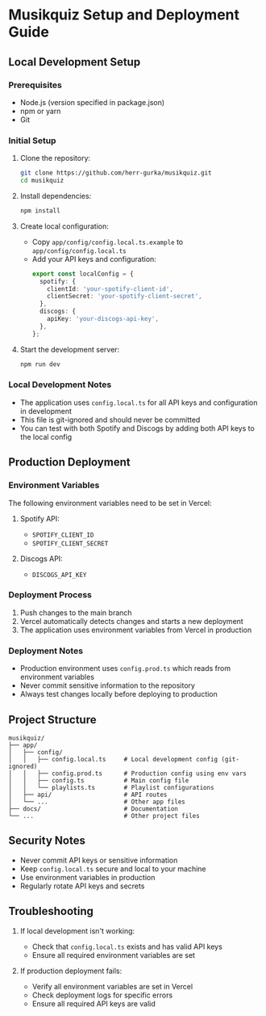 # Musikquiz Setup and Deployment Guide

## Local Development Setup

### Prerequisites
- Node.js (version specified in package.json)
- npm or yarn
- Git

### Initial Setup
1. Clone the repository:
   ```bash
   git clone https://github.com/herr-gurka/musikquiz.git
   cd musikquiz
   ```

2. Install dependencies:
   ```bash
   npm install
   ```

3. Create local configuration:
   - Copy `app/config/config.local.ts.example` to `app/config/config.local.ts`
   - Add your API keys and configuration:
     ```typescript
     export const localConfig = {
       spotify: {
         clientId: 'your-spotify-client-id',
         clientSecret: 'your-spotify-client-secret',
       },
       discogs: {
         apiKey: 'your-discogs-api-key',
       },
     };
     ```

4. Start the development server:
   ```bash
   npm run dev
   ```

### Local Development Notes
- The application uses `config.local.ts` for all API keys and configuration in development
- This file is git-ignored and should never be committed
- You can test with both Spotify and Discogs by adding both API keys to the local config

## Production Deployment

### Environment Variables
The following environment variables need to be set in Vercel:

1. Spotify API:
   - `SPOTIFY_CLIENT_ID`
   - `SPOTIFY_CLIENT_SECRET`

2. Discogs API:
   - `DISCOGS_API_KEY`

### Deployment Process
1. Push changes to the main branch
2. Vercel automatically detects changes and starts a new deployment
3. The application uses environment variables from Vercel in production

### Deployment Notes
- Production environment uses `config.prod.ts` which reads from environment variables
- Never commit sensitive information to the repository
- Always test changes locally before deploying to production

## Project Structure
```
musikquiz/
├── app/
│   ├── config/
│   │   ├── config.local.ts     # Local development config (git-ignored)
│   │   ├── config.prod.ts      # Production config using env vars
│   │   ├── config.ts           # Main config file
│   │   └── playlists.ts        # Playlist configurations
│   ├── api/                    # API routes
│   └── ...                     # Other app files
├── docs/                       # Documentation
└── ...                         # Other project files
```

## Security Notes
- Never commit API keys or sensitive information
- Keep `config.local.ts` secure and local to your machine
- Use environment variables in production
- Regularly rotate API keys and secrets

## Troubleshooting
1. If local development isn't working:
   - Check that `config.local.ts` exists and has valid API keys
   - Ensure all required environment variables are set

2. If production deployment fails:
   - Verify all environment variables are set in Vercel
   - Check deployment logs for specific errors
   - Ensure all required API keys are valid 